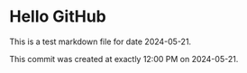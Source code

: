 # Hello GitHub
This is a test markdown file for date 2024-05-21.

This commit was created at exactly 12:00 PM on 2024-05-21.
